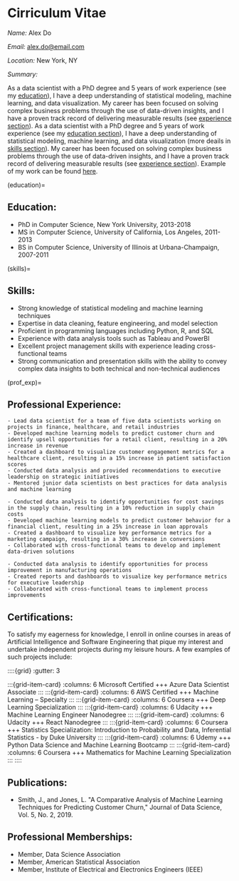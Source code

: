 # Cirriculum Vitae
*Name:* Alex Do

*Email:* <u>alex.do@email.com</u>

*Location:* New York, NY

*Summary:*

As a data scientist with a PhD degree and 5 years of work experience (see my [education](education)), I have a deep understanding of statistical modeling, machine learning, and data visualization. My career has been focused on solving complex business problems through the use of data-driven insights, and I have a proven track record of delivering measurable results (see [experience section](prof_exp)). As a data scientist with a PhD degree and 5 years of work experience (see my [education section](education)), I have a deep understanding of statistical modeling, machine learning, and data visualization (more deails in [skills section](skills)). My career has been focused on solving complex business problems through the use of data-driven insights, and I have a proven track record of delivering measurable results (see [experience section](prof_exp)). Example of my work can be found [here](analysis_example.ipynb).

(education)=
## Education:
- PhD in Computer Science, New York University, 2013-2018
- MS in Computer Science, University of California, Los Angeles, 2011-2013
- BS in Computer Science, University of Illinois at Urbana-Champaign, 2007-2011

(skills)=
## Skills:
- Strong knowledge of statistical modeling and machine learning techniques
- Expertise in data cleaning, feature engineering, and model selection
- Proficient in programming languages including Python, R, and SQL
- Experience with data analysis tools such as Tableau and PowerBI
- Excellent project management skills with experience leading cross-functional teams
- Strong communication and presentation skills with the ability to convey complex data insights to both technical and non-technical audiences

(prof_exp)=
## Professional Experience:
```{dropdown} **Data Scientist, ABC Corporation, New York, NY, 2018-present**
- Lead data scientist for a team of five data scientists working on projects in finance, healthcare, and retail industries
- Developed machine learning models to predict customer churn and identify upsell opportunities for a retail client, resulting in a 20% increase in revenue
- Created a dashboard to visualize customer engagement metrics for a healthcare client, resulting in a 15% increase in patient satisfaction scores
- Conducted data analysis and provided recommendations to executive leadership on strategic initiatives
- Mentored junior data scientists on best practices for data analysis and machine learning
```
```{dropdown} **Data Scientist, XYZ Corporation, Los Angeles, CA, 2016-2018**
- Conducted data analysis to identify opportunities for cost savings in the supply chain, resulting in a 10% reduction in supply chain costs
- Developed machine learning models to predict customer behavior for a financial client, resulting in a 25% increase in loan approvals
- Created a dashboard to visualize key performance metrics for a marketing campaign, resulting in a 30% increase in conversions
- Collaborated with cross-functional teams to develop and implement data-driven solutions
```
```{dropdown} **Data Analyst, DEF Corporation, Urbana-Champaign, IL, 2011-2016**
- Conducted data analysis to identify opportunities for process improvement in manufacturing operations
- Created reports and dashboards to visualize key performance metrics for executive leadership
- Collaborated with cross-functional teams to implement process improvements
```
## Certifications:
To satisfy my eagerness for knowledge, I enroll in online courses in areas of Artificial Intelligence and Software Engineering that pique my interest and undertake independent projects during my leisure hours. A few examples of such projects include:

::::{grid}
:gutter: 3

:::{grid-item-card}
:columns: 6
Microsoft Certified
+++
Azure Data Scientist Associate
:::
:::{grid-item-card}
:columns: 6
AWS Certified
+++
Machine Learning – Specialty
:::
:::{grid-item-card}
:columns: 6
Coursera
+++
Deep Learning Specialization
:::
:::{grid-item-card}
:columns: 6
Udacity
+++
Machine Learning Engineer Nanodegree
:::
:::{grid-item-card}
:columns: 6
Udacity
+++
React Nanodegree
:::
:::{grid-item-card}
:columns: 6
Coursera
+++
Statistics Specialization: Introduction to Probability and Data, Inferential Statistics - by Duke University
:::
:::{grid-item-card}
:columns: 6
Udemy
+++
Python Data Science and Machine Learning Bootcamp
:::
:::{grid-item-card}
:columns: 6
Coursera
+++
Mathematics for Machine Learning Specialization
:::
::::
## Publications:
- Smith, J., and Jones, L. "A Comparative Analysis of Machine Learning Techniques for Predicting Customer Churn," Journal of Data Science, Vol. 5, No. 2, 2019.

## Professional Memberships:
- Member, Data Science Association
- Member, American Statistical Association
- Member, Institute of Electrical and Electronics Engineers (IEEE)